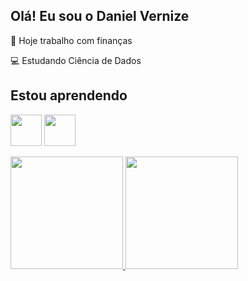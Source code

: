 ## Olá! Eu sou o Daniel Vernize

🔭 Hoje trabalho com finanças

💻 Estudando Ciência de Dados



## Estou aprendendo
 <img src="https://cdn.jsdelivr.net/gh/devicons/devicon@latest/icons/python/python-original-wordmark.svg" width="50" height="50" />  <img src="https://cdn.jsdelivr.net/gh/devicons/devicon@latest/icons/azuresqldatabase/azuresqldatabase-original.svg" width="50" height="50" />

<div>
<a href="https://github.com/DanielVernize">
<img height="180em" src="https://github-readme-stats.vercel.app/api?username=DanielVernize&show_icons=true&theme=dracula&include_all_commits=true&count_private=true"/>
<img height="180em" src="https://github-readme-stats.vercel.app/api/top-langs/?username=DanielVernize&layout=compact&langs_count=7&theme=dracula"/>

</div>
          
          
          
